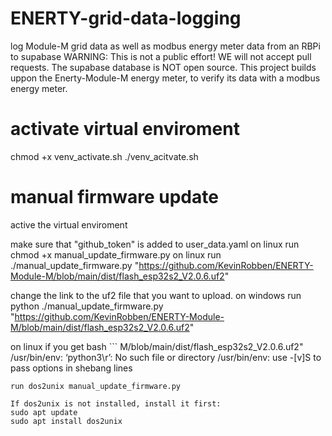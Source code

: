 # ENERTY-grid-data-logging
log Module-M grid data as well as modbus energy meter data from an RBPi to supabase
WARNING: This is not a public effort! WE will not accept pull requests. The supabase database is NOT open source. 
This project builds uppon the Enerty-Module-M energy meter, to verify its data with a modbus energy meter.


# activate virtual enviroment
chmod +x venv_activate.sh
./venv_acitvate.sh


# manual firmware update
active the virtual enviroment

make sure that "github_token" is added to user_data.yaml
on linux run chmod +x manual_update_firmware.py
on linux run ./manual_update_firmware.py "https://github.com/KevinRobben/ENERTY-Module-M/blob/main/dist/flash_esp32s2_V2.0.6.uf2"

change the link to the uf2 file that you want to upload.
on windows run python ./manual_update_firmware.py "https://github.com/KevinRobben/ENERTY-Module-M/blob/main/dist/flash_esp32s2_V2.0.6.uf2"


on linux if you get 
bash ```
M/blob/main/dist/flash_esp32s2_V2.0.6.uf2"
/usr/bin/env: ‘python3\r’: No such file or directory
/usr/bin/env: use -[v]S to pass options in shebang lines
```
run dos2unix manual_update_firmware.py

If dos2unix is not installed, install it first:
sudo apt update
sudo apt install dos2unix
